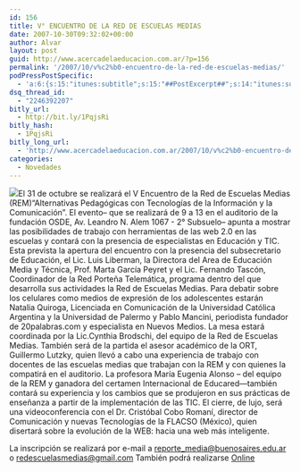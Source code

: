 ```yaml
---
id: 156
title: V° ENCUENTRO DE LA RED DE ESCUELAS MEDIAS
date: 2007-10-30T09:32:02+00:00
author: Alvar
layout: post
guid: http://www.acercadelaeducacion.com.ar/?p=156
permalink: '/2007/10/v%c2%b0-encuentro-de-la-red-de-escuelas-medias/'
podPressPostSpecific:
  - 'a:6:{s:15:"itunes:subtitle";s:15:"##PostExcerpt##";s:14:"itunes:summary";s:15:"##PostExcerpt##";s:15:"itunes:keywords";s:17:"##WordPressCats##";s:13:"itunes:author";s:10:"##Global##";s:15:"itunes:explicit";s:7:"Default";s:12:"itunes:block";s:7:"Default";}'
dsq_thread_id:
  - "2246392207"
bitly_url:
  - http://bit.ly/1PqjsRi
bitly_hash:
  - 1PqjsRi
bitly_long_url:
  - 'http://www.acercadelaeducacion.com.ar/2007/10/v%c2%b0-encuentro-de-la-red-de-escuelas-medias/'
categories:
  - Novedades
---
```

<p align="left"><img src="http://www.buenosaires.gov.ar/blog/wp-inst/wp-content/blogs.dir/4/files/2007/06/teclado01.jpg" />El 31 de octubre se realizará el V Encuentro de la Red de Escuelas Medias (REM)“Alternativas Pedagógicas con Tecnologías de la Información y la Comunicación”. El evento– que se realizará de 9 a 13 en el auditorio de la fundación OSDE, Av. Leandro N. Alem 1067 - 2° Subsuelo– apunta a mostrar las posibilidades de trabajo con herramientas de las web 2.0 en las escuelas y contará con la presencia de especialistas en Educación y TIC.
Esta prevista la apertura del encuentro con la presencia del subsecretario de Educación, el Lic. Luis Liberman, la Directora del Area de Educación Media y Técnica, Prof. Marta García Peyret y el Lic. Fernando Tascón, Coordinador de la Red Porteña Telemática, programa dentro del que desarrolla sus actividades la Red de Escuelas Medias.
Para debatir sobre los celulares como medios de expresión de los adolescentes estarán Natalia Quiroga, Licenciada en Comunicación de la Universidad Católica Argentina y la Universidad de Palermo y Pablo Mancini, periodista fundador de 20palabras.com y especialista en Nuevos Medios. La mesa estará coordinada por la Lic.Cynthia Brodschi, del equipo de la Red de Escuelas Medias.
También será de la partida el asesor académico de la ORT, Guillermo Lutzky, quien llevó a cabo una experiencia de trabajo con docentes de las escuelas medias que trabajan con la REM y con quienes la compatirá en el auditorio.
La profesora María Eugenia Alonso – del equipo de la REM y ganadora  del certamen Internacional de Educared—también contará su experiencia y los cambios que se produjeron en sus prácticas de enseñanza a partir de la implementación de las TIC.
El cierre, de lujo, será una videoconferencia con el Dr. Cristóbal Cobo Romaní, director de Comunicación y nuevas Tecnologías de la FLACSO (México), quien disertará sobre la evolución de la WEB: hacia una web más inteligente.

La inscripción se realizará por e-mail a reporte_media@buenosaires.edu.ar o
redescuelasmedias@gmail.com
También podrá realizarse <a href="http://www.buenosaires.edu.ar/areas/educacion/programas/reporte/inscripcion/default.htm" title="link">Online</a>